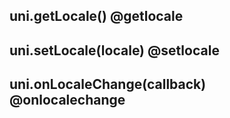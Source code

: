 ## uni.getLocale() @getlocale

<!-- UTSAPIJSON.getLocale.description -->

<!-- UTSAPIJSON.getLocale.compatibility -->

<!-- UTSAPIJSON.getLocale.param -->

<!-- UTSAPIJSON.getLocale.returnValue -->

<!-- UTSAPIJSON.getLocale.tutorial -->

## uni.setLocale(locale) @setlocale

<!-- UTSAPIJSON.setLocale.description -->

<!-- UTSAPIJSON.setLocale.compatibility -->

<!-- UTSAPIJSON.setLocale.param -->

<!-- UTSAPIJSON.setLocale.returnValue -->

<!-- UTSAPIJSON.setLocale.tutorial -->

## uni.onLocaleChange(callback) @onlocalechange

<!-- UTSAPIJSON.onLocaleChange.description -->

<!-- UTSAPIJSON.onLocaleChange.compatibility -->

<!-- UTSAPIJSON.onLocaleChange.param -->

<!-- UTSAPIJSON.onLocaleChange.returnValue -->

<!-- UTSAPIJSON.onLocaleChange.tutorial -->

<!-- UTSAPIJSON.general_type.name -->

<!-- UTSAPIJSON.general_type.param -->